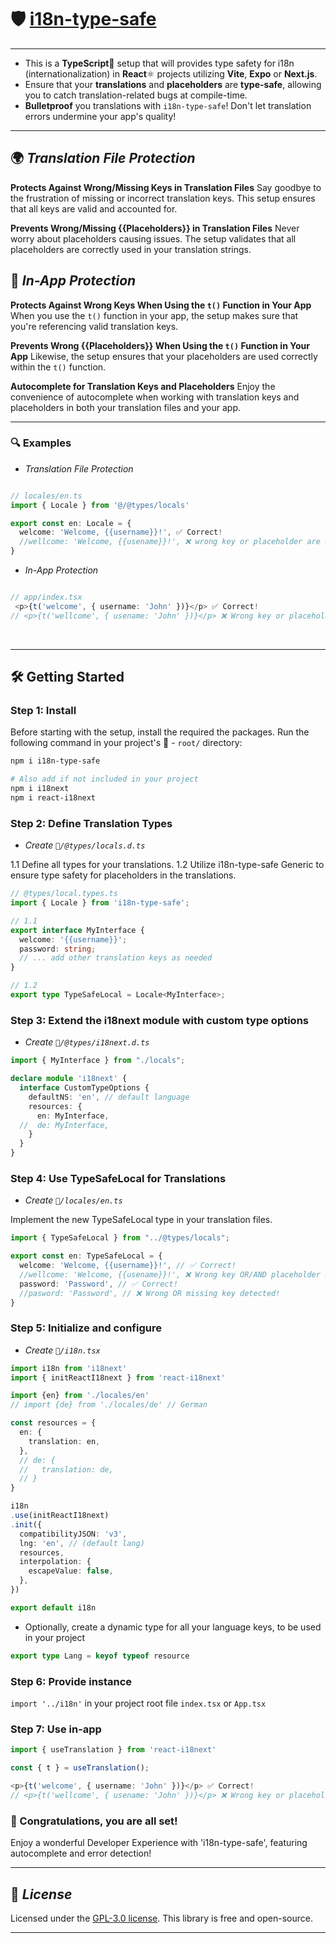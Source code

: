 # 🛡️ [i18n-type-safe](https://www.npmjs.com/package/i18n-type-safe)

---

- This is a **TypeScript**🔷 setup that will provides type safety for i18n (internationalization) in **React**⚛️ projects utilizing **Vite**, **Expo** or **Next.js**.
- Ensure that your **translations** and **placeholders** are **type-safe**, allowing you to catch translation-related bugs at compile-time.
- **Bulletproof** you translations with `i18n-type-safe`! Don't let translation errors undermine your app's quality!

---


## 🌍 ***Translation File Protection***

**Protects Against Wrong/Missing Keys in Translation Files**
Say goodbye to the frustration of missing or incorrect translation keys. This setup ensures that all keys are valid and accounted for.

**Prevents Wrong/Missing {{Placeholders}} in Translation Files**
Never worry about placeholders causing issues. The setup validates that all placeholders are correctly used in your translation strings.



## 🚀 ***In-App Protection***

**Protects Against Wrong Keys When Using the `t()` Function in Your App**
When you use the `t()` function in your app, the setup makes sure that you're referencing valid translation keys.

**Prevents Wrong {{Placeholders}} When Using the `t()` Function in Your App**
Likewise, the setup ensures that your placeholders are used correctly within the `t()` function.

**Autocomplete for Translation Keys and Placeholders**
Enjoy the convenience of autocomplete when working with translation keys and placeholders in both your translation files and your app.

___
 
### 🔍 Examples

* *Translation File Protection*
```ts

// locales/en.ts
import { Locale } from '@/@types/locals'

export const en: Locale = {
  welcome: 'Welcome, {{username}}!', ✅ Correct!
  //wellcome: 'Welcome, {{usename}}!', ❌ wrong key or placeholder are detected
}
```
* *In-App Protection*

```ts

// app/index.tsx
 <p>{t('welcome', { username: 'John' })}</p> ✅ Correct!
// <p>{t('wellcome', { usename: 'John' })}</p> ❌ Wrong key or placeholder are detected
```
</br>

___


## 🛠️ Getting Started

### Step 1: Install 
Before starting with the setup, install the required the packages. Run the following command in your project's  📂 - `root/` directory:
```bash
npm i i18n-type-safe
```
```bash
# Also add if not included in your project 
npm i i18next
npm i react-i18next
```


### Step 2: Define Translation Types
- *Create `📂/@types/locals.d.ts`*

1.1 Define all types for your translations. 
1.2 Utilize i18n-type-safe Generic to ensure type safety for placeholders in the translations.

```ts
// @types/local.types.ts
import { Locale } from 'i18n-type-safe';

// 1.1
export interface MyInterface {
  welcome: '{{username}}';
  password: string;
  // ... add other translation keys as needed
}

// 1.2
export type TypeSafeLocal = Locale<MyInterface>;
```
### Step 3: Extend the i18next module with custom type options
- *Create  `📂/@types/i18next.d.ts`*


```ts
import { MyInterface } from "./locals";

declare module 'i18next' {
  interface CustomTypeOptions {
    defaultNS: 'en', // default language
    resources: {
      en: MyInterface,
  //  de: MyInterface, 
    }
  }
}

```

### Step 4: Use TypeSafeLocal for Translations
- *Create `📂/locales/en.ts`*

Implement the new TypeSafeLocal type in your translation files.

```ts
import { TypeSafeLocal } from "../@types/locals";

export const en: TypeSafeLocal = {
  welcome: 'Welcome, {{username}}!', // ✅ Correct!
  //wellcome: 'Welcome, {{usename}}!', ❌ Wrong key OR/AND placeholder detected!
  password: 'Password', // ✅ Correct!
  //pasword: 'Password', // ❌ Wrong OR missing key detected!
}

```

### Step 5: Initialize and configure
- *Create `📂/i18n.tsx`*

```ts
import i18n from 'i18next'
import { initReactI18next } from 'react-i18next'

import {en} from './locales/en'
// import {de} from './locales/de' // German

const resources = {
  en: {
    translation: en,
  },
  // de: {
  //   translation: de,
  // }
}

i18n
.use(initReactI18next)
.init({
  compatibilityJSON: 'v3',
  lng: 'en', // (default lang)
  resources,
  interpolation: {
    escapeValue: false,
  },
})

export default i18n

```
-  Optionally, create a dynamic type for all your language keys, to be used in your project

```ts
export type Lang = keyof typeof resource
```
### Step 6: Provide instance
 `import '../i18n'` in your project root file `index.tsx` or `App.tsx`


 ### Step 7: Use in-app
 ```ts
 import { useTranslation } from 'react-i18next'

 const { t } = useTranslation();

 <p>{t('welcome', { username: 'John' })}</p> ✅ Correct!
// <p>{t('wellcome', { usename: 'John' })}</p> ❌ Wrong key or placeholder are detected

 ```

### 🎉 Congratulations, you are all set! 
Enjoy a wonderful Developer Experience with 'i18n-type-safe', featuring autocomplete and error detection!                                                          
 ___

## 📜 ***License***

 Licensed under the [GPL-3.0 license](https://github.com/AChristoff/i18n-type-safe/blob/main/LICENSE).  This library is free and open-source.
 
 ___


